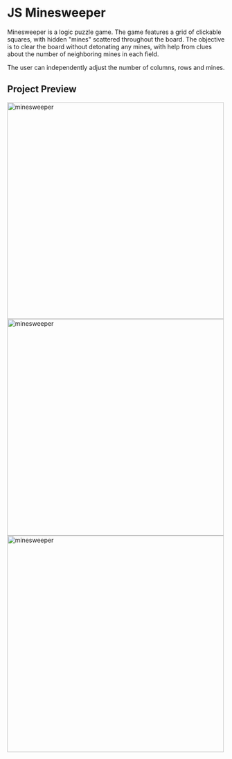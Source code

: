 # JS Minesweeper
Minesweeper is a logic puzzle game. 
The game features a grid of clickable squares, with hidden "mines" scattered throughout the board. 
The objective is to clear the board without detonating any mines, with help from clues about the number of neighboring mines in each field.

The user can independently adjust the number of columns, rows and mines.

## Project Preview
<img src="https://i.imgur.com/5MOe4Qe.png" alt="minesweeper" width="500">
<img src="https://i.imgur.com/uS1qlZ2.png" alt="minesweeper" width="500">
<img src="https://i.imgur.com/dDuzs6l.png" alt="minesweeper" width="500">
